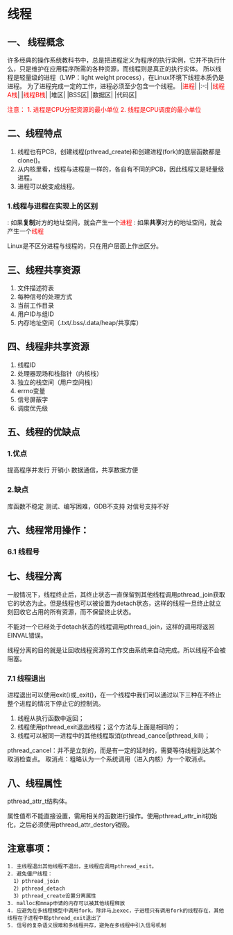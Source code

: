 #  线程

## 一、 线程概念
许多经典的操作系统教科书中，总是把进程定义为程序的执行实例，它并不执行什么，只是维护在应用程序所需的各种资源，而线程则是真正的执行实体。
所以线程是轻量级的进程（LWP：light weight process），在Linux环境下线程本质仍是进程。
为了进程完成一定的工作，进程必须至少包含一个线程。
|<font color=Red >进程</font>|
|:-:|
|<font color=Red >线程A栈</font>|
|<font color=Red >线程B栈</font>|
|堆区|
|BSS区|
|数据区|
|代码区|


<font color=Red >注意：</font> 
<font color=Red >1. 进程是CPU分配资源的最小单位</font>
<font color=Red >2. 线程是CPU调度的最小单位</font> 


## 二、线程特点

1. 线程也有PCB，创建线程(pthread_create)和创建进程(fork)的底层函数都是clone()。
2. 从内核里看，线程与进程是一样的，各自有不同的PCB，因此线程又是轻量级进程。
3. 进程可以蜕变成线程。

### 1.线程与进程在实现上的区别

: 如果**复制**对方的地址空间，就会产生一个<font color=Red>进程</font>
: 如果**共享**对方的地址空间，就会产生一个<font color=Red>线程</font>

Linux是不区分进程与线程的，只在用户层面上作出区分。

##  三、线程共享资源

1. 文件描述符表
2. 每种信号的处理方式
3. 当前工作目录
4. 用户ID与组ID
5. 内存地址空间（.txt/.bss/.data/heap/共享库）


## 四、线程非共享资源

1. 线程ID
2. 处理器现场和栈指针（内核栈）
3. 独立的栈空间（用户空间栈）
4. errno变量
5. 信号屏蔽字
6. 调度优先级

## 五、线程的优缺点

### 1.优点
提高程序并发行
开销小
数据通信，共享数据方便

### 2.缺点
库函数不稳定
测试、编写困难，GDB不支持
对信号支持不好


## 六、线程常用操作：
### 6.1 线程号


## 七、线程分离
一般情况下，线程终止后，其终止状态一直保留到其他线程调用pthread_join获取它的状态为止。但是线程也可以被设置为detach状态，这样的线程一旦终止就立刻回收它占用的所有资源，而不保留终止状态。

不能对一个已经处于detach状态的线程调用pthread_join，这样的调用将返回EINVAL错误。

线程分离的目的就是让回收线程资源的工作交由系统来自动完成。所以线程不会被阻塞。



### 7.1 线程退出

进程退出可以使用exit()或_exit()，在一个线程中我们可以通过以下三种在不终止整个进程的情况下停止它的控制流。

1. 线程从执行函数中返回；
2. 线程使用pthread_exit退出线程；这个方法与上面是相同的；
3. 线程可以被同一进程中的其他线程取消(pthread_cancel|pthread_kill)；

pthread_cancel：并不是立刻的，而是有一定的延时的，需要等待线程到达某个取消检查点。
取消点：粗略认为一个系统调用（进入内核）为一个取消点。 



## 八、线程属性

pthread_attr_t结构体。


属性值布不能直接设置，需用相关的函数进行操作。使用pthread_attr_init初始化，之后必须使用pthread_attr_destory销毁。

## 注意事项：

```
1. 主线程退出其他线程不退出，主线程应调用pthread_exit。
2. 避免僵尸线程：
  1）pthread_join
  2）pthread_detach
  3）pthread_create设置分离属性
3. malloc和mmap申请的内存可以被其他线程释放
4. 应避免在多线程模型中调用fork，除非马上exec，子进程只有调用fork的线程存在，其他线程在子进程中都pthread_exit退出了
5. 信号的复杂语义很难和多线程共存，避免在多线程中引入信号机制

```

